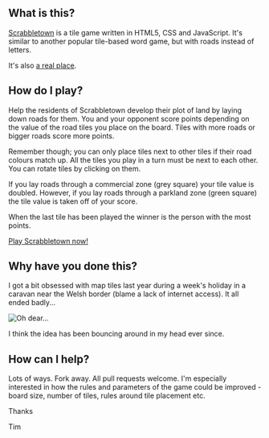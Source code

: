 ## What is this?

[Scrabbletown](http://timpaul.github.com/scrabbletown/) is a tile game written in HTML5, CSS and JavaScript. It's similar to another popular tile-based word game, but with roads instead of letters.

It's also [a real place](http://eccentricroadside.blogspot.co.uk/2009/08/lost-for-words-greetings-from.html).

## How do I play?

Help the residents of Scrabbletown develop their plot of land by laying down roads for them. 
You and your opponent score points depending on the value of the road tiles you place on the board.
Tiles with more roads or bigger roads score more points.

Remember though; you can only place tiles next to other tiles if their road colours match up.
All the tiles you play in a turn must be next to each other.
You can rotate tiles by clicking on them.

If you lay roads through a commercial zone (grey square) your tile value is doubled.
However, if you lay roads through a parkland zone (green square) the tile value is taken off of your score.

When the last tile has been played the winner is the person with the most points.

[Play Scrabbletown now!](http://timpaul.github.com/scrabbletown/)

## Why have you done this?

I got a bit obsessed with map tiles last year during a week's holiday in a caravan near the Welsh border (blame a lack of internet access). It all ended badly...

![Oh dear...](http://farm9.staticflickr.com/8078/8298938869_722871a6ed_n.jpg)

I think the idea has been bouncing around in my head ever since.

## How can I help?

Lots of ways. Fork away. All pull requests welcome. I'm especially interested in how the rules and parameters of the game could be improved - board size, number of tiles, rules around tile placement etc.

Thanks

Tim
